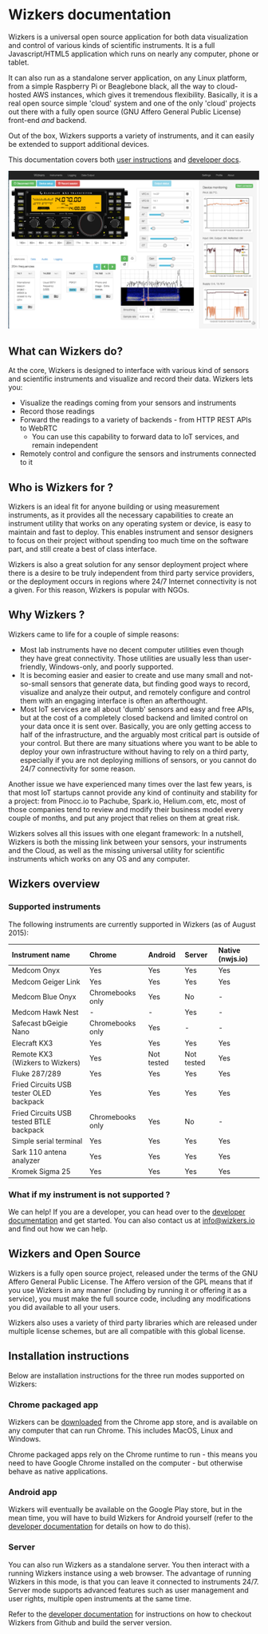 # Wizkers documentation

Wizkers is a universal open source application for both data visualization and control of various kinds of scientific instruments. It is a full Javascript/HTML5 application which runs on nearly any computer, phone or tablet.

It can also run as a standalone server application, on any Linux platform, from a simple Raspberry Pi or Beaglebone black, all the way to cloud-hosted AWS instances, which gives it tremendous flexibility. Basically, it is a real open source simple 'cloud' system  and one of the only 'cloud' projects out there with a fully open source (GNU Affero General Public License) front-end _and_ backend.

Out of the box, Wizkers supports a variety of instruments, and it can easily be extended to support additional devices.

This documentation covers both [user instructions](userdoc.md) and [developer docs](devdoc.md).

![Wizkers connected to a KX3](img/instruments-kx3.png)

## What can Wizkers do?

At the core, Wizkers is designed to interface with various kind of sensors and scientific instruments and visualize and record their data. Wizkers lets you:

* Visualize the readings coming from your sensors and instruments
* Record those readings
* Forward the readings to a variety of backends - from HTTP REST APIs to WebRTC
    * You can use this capability to forward data to IoT services, and remain independent
* Remotely control and configure the sensors and instruments connected to it

## Who is Wizkers for ?

Wizkers is an ideal fit for anyone building or using measurement instruments, as it provides all the necessary capabilities to create an instrument utility that works on any operating system or device, is easy to maintain and fast to deploy. This enables instrument and sensor designers to focus on their project without spending too much time on the software part, and still create a best of class interface.

Wizkers is also a great solution for any sensor deployment project where there is a desire to be truly independent from third party service providers, or the deployment occurs in regions where 24/7 Internet connectivity is not a given. For this reason, Wizkers is popular with NGOs.

## Why Wizkers ?

Wizkers came to life for a couple of simple reasons:

* Most lab instruments have no decent computer utilities even though they have great connectivity. Those utilities are usually less than user-friendly, Windows-only, and poorly supported.
* It is becoming easier and easier to create and use many small and not-so-small sensors that generate data, but finding good ways to record, visualize and analyze their output, and remotely configure and control them with an engaging interface is often an afterthought.
* Most IoT services are all about 'dumb' sensors and easy and free APIs, but at the cost of a completely closed backend and limited control on your data once it is sent over. Basically, you are only getting access to half of the infrastructure, and the arguably most critical part is outside of your control. But there are many situations where you want to be able to deploy your own infrastructure without having to rely on a third party, especially if you are not deploying millions of sensors, or you cannot do 24/7 connectivity for some reason.

Another issue we have experienced many times over the last few years, is that most IoT startups cannot provide any kind of continuity and stability for a project: from Pinocc.io to Pachube, Spark.io, Helium.com, etc, most of those companies tend to review and modify their business model every couple of months, and put any project that relies on them at great risk.

Wizkers solves all this issues with one elegant framework: In a nutshell, Wizkers is both the missing link between your sensors, your instruments and the Cloud, as well as the missing universal utility for scientific instruments which works on any OS and any computer.


## Wizkers overview

### Supported instruments

The following instruments are currently supported in Wizkers (as of August 2015):

Instrument name                          | Chrome           | Android      | Server      | Native (nwjs.io) |
:----------------------------------------|:-----------------|:-------------|:------------|:-----------------|
Medcom Onyx                              | Yes              |  Yes         |  Yes        | Yes              |
Medcom Geiger Link                       | Yes              |  Yes         |  Yes        | Yes              |
Medcom Blue Onyx                         | Chromebooks only |  Yes         |  No         | -                |
Medcom Hawk Nest                         | -                |  -           |  Yes        | -                |
Safecast bGeigie Nano                    | Chromebooks only |  Yes         |  -          | -                |
Elecraft KX3                             | Yes              |  Yes         |  Yes        | Yes              |
Remote KX3 (Wizkers to Wizkers)          | Yes              |  Not tested  |  Not tested | Yes              |
Fluke 287/289                            | Yes              |  Yes         |  Yes        | Yes              |
Fried Circuits USB tester OLED backpack  | Yes              |  Yes         |  Yes        | Yes              |
Fried Circuits USB tested BTLE backpack  | Chromebooks only |  Yes         |  No         | -                |
Simple serial terminal                   | Yes              |  Yes         |  Yes        | Yes              |
Sark 110 antena analyzer                 | Yes              |  Yes         |  Yes        | Yes              |
Kromek Sigma 25                          | Yes              | Yes          |  Yes        | Yes              |

### What if my instrument is not supported ?

We can help! If you are a developer, you can head over to the [developer documentation](devdoc.md) and get started. You can also contact us at [info@wizkers.io](mailto:info@wizkers.io) and find out how we can help.

## Wizkers and Open Source

Wizkers is a fully open source project, released under the terms of the GNU Affero General Public License. The Affero version of the GPL means that if you use Wizkers in any manner (including by running it or offering it as a service), you must make the full source code, including any modifications you did available to all your users.

Wizkers also uses a variety of third party libraries which are released under multiple license schemes, but are all compatible with this global license.

## Installation instructions

Below are installation instructions for the three run modes supported on Wizkers:

### Chrome packaged app

Wizkers can be [downloaded](https://goo.gl/DgLqXH) from the Chrome app store, and is available on any computer that can run Chrome. This includes MacOS, Linux and Windows. 

Chrome packaged apps rely on the Chrome runtime to run - this means you need to have Google Chrome installed on the computer - but otherwise behave as native applications.

### Android app

Wizkers will eventually be available on the Google Play store, but in the mean time, you will have to build Wizkers for Android yourself (refer to the [developer documentation](devdoc.md) for details on how to do this).

### Server

You can also run Wizkers as a standalone server. You then interact with a running Wizkers instance using a web browser. The advantage of running Wizkers in this mode, is that you can leave it connected to instruments 24/7. Server mode supports advanced features such as user management and user rights, multiple open instruments at the same time.

Refer to the [developer documentation](devdoc.md) for instructions on how to checkout Wizkers from Github and build the server version.
